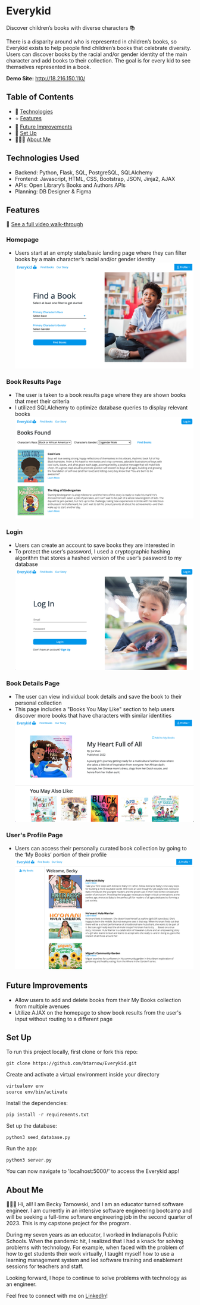# Everykid 
Discover children’s books with diverse characters 📚

There is a disparity around who is represented in children’s books, so Everykid exists to help people find children’s books that celebrate diversity. Users can discover books by the racial and/or gender identity of the main character and add books to their collection. The goal is for every kid to see themselves represented in a book.

**Demo Site:** http://18.216.150.110/

## Table of Contents
* 🤖 [Technologies](#technologies-used)
* ⭐ [Features](#features)
* 🚀 [Future Improvements](#future-improvements)
* 📖 [Set Up](#set-up)
* 👩🏼‍💻 [About Me](#about-me)

## Technologies Used
* Backend: Python, Flask, SQL, PostgreSQL, SQLAlchemy
* Frontend: Javascript, HTML, CSS, Bootstrap, JSON, Jinja2, AJAX
* APIs: Open Library’s Books and Authors APIs
* Planning: DB Designer & Figma 
<!-- * Data Model: 
![Data Model](/static/screenshots/data_model.png) -->

## Features
🎥 [See a full video walk-through](https://youtu.be/d1moGgvH0Ew)

### Homepage
* Users start at an empty state/basic landing page where they can filter books by a main character’s racial and/or gender identity
![Homepage](/static/screenshots/homepage.png)

### Book Results Page
* The user is taken to a book results page where they are shown books that meet their criteria 
* I utilized SQLAlchemy to optimize database queries to display relevant books 
![Book Results Page](/static/screenshots/book-results.png)

### Login 
* Users can create an account to save books they are interested in
* To protect the user’s password, I used a ​​cryptographic hashing algorithm that stores a hashed version of the user’s password to my database
![Book Results Page](/static/screenshots/login.png)

### Book Details Page 
* The user can view individual book details and save the book to their personal collection
* This page includes a "Books You May Like" section to help users discover more books that have characters with similar identities
![Book Details Page](/static/screenshots/book-details.png)

### User's Profile Page
* Users can access their personally curated book collection by going to the ‘My Books’ portion of their profile
![User's Page](/static/screenshots/user-collection.png)

## Future Improvements
* Allow users to add and delete books from their My Books collection from multiple avenues 
* Utilize AJAX on the homepage to show book results from the user's input without routing to a different page

## Set Up
To run this project locally, first clone or fork this repo:
```
git clone https://github.com/btarnow/Everykid.git
```
Create and activate a virtual environment inside your directory
```
virtualenv env
source env/bin/activate
```
Install the dependencies:
```
pip install -r requirements.txt
```

Set up the database:
```
python3 seed_database.py
```
Run the app:
```
python3 server.py
```
You can now navigate to 'localhost:5000/' to access the Everykid app!

## About Me
👩🏼‍💻 Hi, all! I am Becky Tarnowski, and I am an educator turned software engineer. I am currently in an intensive software engineering bootcamp and will be seeking a full-time software engineering job in the second quarter of 2023. This is my capstone project for the program.

During my seven years as an educator, I worked in Indianapolis Public Schools. When the pandemic hit, I realized that I had a knack for solving problems with technology. For example, when faced with the problem of how to get students their work virtually, I taught myself how to use a learning management system and led software training and enablement sessions for teachers and staff. 

Looking forward, I hope to continue to solve problems with technology as an engineer. 

Feel free to connect with me on [LinkedIn](https://www.linkedin.com/in/becky-tarnowski/)!




